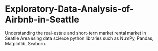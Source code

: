 # Exploratory-Data-Analysis-of-Airbnb-in-Seattle
Understanding the real-estate and short-term market rental market in Seatlle Area using data science python libraries such as NumPy, Pandas, Matplotlib, Seaborn.
